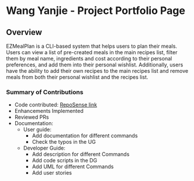 # Wang Yanjie - Project Portfolio Page

## Overview
EZMealPlan is a CLI-based system that helps users to plan their meals. Users can view a list of pre-created meals in the main
recipes list, filter them by meal name, ingredients and cost according to their personal preferences, and add them into their personal wishlist.
Additionally, users have the ability to add their own recipes to the main recipes list and remove meals from both their personal wishlist and the recipes list.

### Summary of Contributions
* Code contributed: [RepoSense link](https://nus-cs2113-ay2425s2.github.io/tp-dashboard/?search=olsonwangyj&breakdown=true&sort=groupTitle%20dsc&sortWithin=title&since=2025-02-21&timeframe=commit&mergegroup=&groupSelect=groupByRepos&checkedFileTypes=docs~functional-code~test-code~other&tabOpen=true&tabType=authorship&tabAuthor=olsonwangyj&tabRepo=AY2425S2-CS2113-F14-4%2Ftp%5Bmaster%5D&authorshipIsMergeGroup=false&authorshipFileTypes=docs~functional-code&authorshipIsBinaryFileTypeChecked=false&authorshipIsIgnoredFilesChecked=false)
* Enhancements Implemented
* Reviewed PRs
* Documentation:
  * User guide:
    * Add documentation for different commands
    * Check the typos in the UG
  * Developer Guide:
    * Add description for different Commands
    * Add code scripts in the DG
    * Add UML for different Commands
    * Add user stories